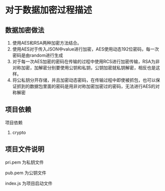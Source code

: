 # 对于数据加密过程描述
## 数据加密做法
1. 使用AES和RSA两种加密方法结合。
2. 使用AES对于传入JSON中value进行加密，AES使用动态192位密码，每一次密码是由random进行生成
3. 对于每一次AES加密的密码在传输的过程中使用RCS进行加密传输，RSA为非对称加密，加解密分别要使用公钥和私钥，公钥加密就私钥解密，相反也是这样。
4. 将公私钥分开存储，并且加密动态密码，在传输过程中即使被抓包，也可以保证抓到的数据包里面的密码是用非对称加密加密过的密码，无法进行AES的对称解密

## 项目依赖
项目依赖
1. crypto

## 项目文件说明
pri.pem 为私钥文件

pub.pem 为公钥文件

index.js 为项目启动文件